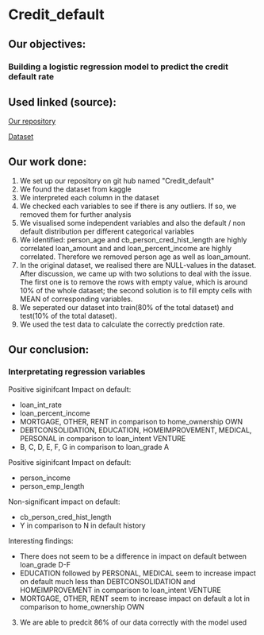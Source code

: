 # Credit_default

## Our objectives:

### Building a logistic regression model to predict the credit default rate  

## Used linked (source):

[Our repository](https://github.com/Shinan-tech/Credit_default)

[Dataset](https://www.kaggle.com/laotse/credit-risk-dataset)

## Our work done:

1. We set up our repository on git hub named "Credit_default"
2. We found the dataset from kaggle
3. We interpreted each column in the dataset
4. We checked each variables to see if there is any outliers. If so, we removed them for further analysis
5. We visualised some independent variables and also the default / non default distribution per different categorical variables
6. We identified: person_age and cb_person_cred_hist_length are highly correlated loan_amount and and loan_percent_income are highly correlated. Therefore we removed person age as well as loan_amount.
7. In the original dataset, we realised there are NULL-values in the dataset. After discussion, we came up with two solutions to deal with the issue. The first one is to remove the rows with empty value, which is around 10% of the whole dataset; the second solution is to fill empty cells with MEAN of corresponding variables.
8. We seperated our dataset into train(80% of the total dataset) and test(10% of the total dataset). 
9. We used the test data to calculate the correctly predction rate.



## Our conclusion:

### Interpretating regression variables

Positive siginifcant Impact on default:
- loan_int_rate
- loan_percent_income
- MORTGAGE, OTHER, RENT in comparison to home_ownership OWN
- DEBTCONSOLIDATION, EDUCATION, HOMEIMPROVEMENT, MEDICAL, PERSONAL in comparison to loan_intent VENTURE
- B, C, D, E, F, G in comparison to loan_grade A

Positive siginifcant Impact on default:
- person_income
- person_emp_length

Non-significant impact on default:
- cb_person_cred_hist_length
- Y in comparison to N in default history

Interesting findings:
- There does not seem to be a difference in impact on default between loan_grade D-F
- EDUCATION followed by PERSONAL, MEDICAL seem to increase impact on default much less than DEBTCONSOLIDATION and HOMEIMPROVEMENT in comparison to loan_intent VENTURE
- MORTGAGE, OTHER, RENT seem to increase impact on default a lot in comparison to home_ownership OWN

3. We are able to predcit 86% of our data correctly with the model used
